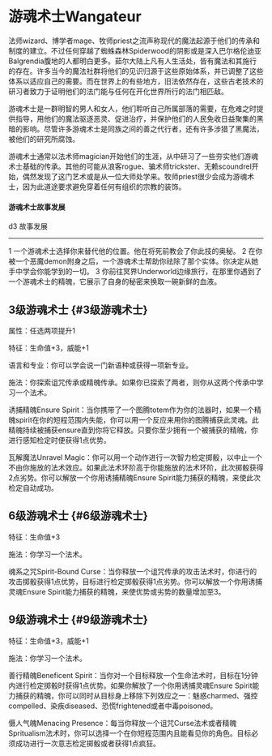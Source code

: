 # 游魂术士Wangateur

法师wizard、博学者mage、牧师priest之流声称现代的魔法起源于他们的传承和制度的建立。不过任何穿越了蜘蛛森林Spiderwood的阴影或是深入巴尔格伦迪亚Balgrendia腹地的人都明白更多。茹尔大陆上凡有人生活处，皆有魔法和其施行的存在。许多当今的魔法社群将他们的见识归源于这些原始体系，并已调整了这些体系以适应自己的需要。而在世界上的有些地方，旧法依然存在，这些古老技术的研习者致力于证明他们的法门能与任何在开化世界所行的法门相匹敌。

游魂术士是一群明智的男人和女人，他们聆听自己所属部落的需要，在危难之时提供指导，用他们的魔法驱逐恶灵、促进治疗，并保护他们的人民免收日益聚集的黑暗的影响。尽管许多游魂术士是同族之间的善之代行者，还有许多涉猎了黑魔法，被他们的研究所腐蚀。

游魂术士通常以法术师magician开始他们的生涯，从中研习了一些夯实他们游魂术士基础的传承。其他的可能从浪客rogue、骗术师trickster、无赖scoundrel开始，偶然发现了这门艺术或是从一位大师处学来。牧师priest很少会成为游魂术士，因为此道途要求避免穿着任何有组织的宗教的装饰。

#### 游魂术士故事发展

  d3   故事发展
  ---- ----------------------------------------------------------------------------------------------------------
  1    一个游魂术士选择你来替代他的位置。他在将死前教会了你此技的奥秘。
  2    在你被一个恶魔demon附身之后，一个游魂术士帮助你祛除了那个实体。你决定从她手中学会你能学到的一切。
  3    你前往冥界Underworld边缘旅行，在那里你遇到了一个游魂术士的精魄，它展示了自身的秘密来换取一碗新鲜的血液。

## 3级游魂术士 {#3级游魂术士}

属性：任选两项提升1

特征：生命值+3，威能+1

语言和专业：你可以学会说一门新语种或获得一项新专业。

施法：你探索诅咒传承或精魄传承。如果你已探索了两者，则你从这两个传承中学习一个法术。

诱捕精魄Ensure
Spirit：当你携带了一个图腾totem作为你的法器时，如果一个精魄spirit在你的短程范围内失能，你可以用一个反应来用你的图腾捕获此灵魂。此精魄持续被捕获ensure直到你将它释放。只要你至少拥有一个被捕获的精魄，你进行感知检定时便获得1点优势。

瓦解魔法Unravel
Magic：你可以用一个动作进行一次智力检定掷骰，以中止一个不由你施放的法术效应。如果此法术环阶高于你能施放的法术环阶，此次掷骰获得2点劣势。你可以解放一个你用诱捕精魄Ensure
Spirit能力捕获的精魄，来使此次检定自动成功。

## 6级游魂术士 {#6级游魂术士}

特征：生命值+3

施法：你学习一个法术。

魂系之咒Spirit-Bound
Curse：当你释放一个诅咒传承的攻击法术时，你进行的攻击掷骰获得1点优势，目标进行检定掷骰获得1点劣势。你可以解放一个你用诱捕灵魂Ensure
Spirit能力捕获的精魄，来使优势或劣势的数量增加至3。

## 9级游魂术士 {#9级游魂术士}

特征：生命值+3，威能+1

施法：你学习一个法术。

善行精魄Beneficent
Spirit：当你对一个目标释放一个生命法术时，目标在1分钟内进行检定掷骰时获得1点优势。如果你解放了一个你用诱捕灵魂Ensure
Spirit能力捕获的精魄，你可以同时从目标身上移除下列效应之一：魅惑charmed、强控compelled、染疾diseased、恐慌frightened或者中毒poisoned。

慑人气魄Menacing
Presence：每当你释放一个诅咒Curse法术或者精魄Spritualism法术时，你可以选择一个在你短程范围内且能看见你的角色。目标必须成功进行一次意志检定掷骰或者获得1点疯狂。
